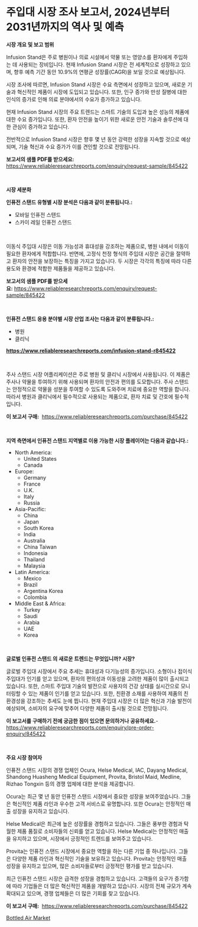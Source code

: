 <p><h1>주입대 시장 조사 보고서, 2024년부터 2031년까지의 역사 및 예측</h1></p><p><strong>시장 개요 및 보고 범위</strong></p>
<p><p>Infusion Stand은 주로 병원이나 의료 시설에서 약물 또는 영양소를 환자에게 주입하는 데 사용되는 장비입니다. 현재 Infusion Stand 시장은 전 세계적으로 성장하고 있으며, 향후 예측 기간 동안 10.9%의 연평균 성장률(CAGR)을 보일 것으로 예상됩니다. </p><p>시장 조사에 따르면, Infusion Stand 시장은 수요 측면에서 성장하고 있으며, 새로운 기술과 혁신적인 제품이 시장에 도입되고 있습니다. 또한, 인구 증가와 만성 질병에 대한 인식의 증가로 인해 의료 분야에서의 수요가 증가하고 있습니다.</p><p>현재 Infusion Stand 시장의 주요 트렌드는 스마트 기술의 도입과 높은 성능의 제품에 대한 수요 증가입니다. 또한, 환자 안전을 높이기 위한 새로운 안전 기술과 솔루션에 대한 관심이 증가하고 있습니다.</p><p>전반적으로 Infusion Stand 시장은 향후 몇 년 동안 강력한 성장을 지속할 것으로 예상되며, 기술 혁신과 수요 증가가 이를 견인할 것으로 전망됩니다.</p></p>
<p><strong>보고서의 샘플 PDF를 받으세요:</strong> <a href="https://www.reliableresearchreports.com/enquiry/request-sample/845422">https://www.reliableresearchreports.com/enquiry/request-sample/845422</a></p>
<p>&nbsp;</p>
<p><strong>시장 세분화</strong></p>
<p><strong>인퓨전 스탠드 유형별 시장 분석은 다음과 같이 분류됩니다.:</strong></p>
<p><ul><li>모바일 인퓨전 스탠드</li><li>스카이 레일 인퓨전 스탠드</li></ul></p>
<p>&nbsp;</p>
<p><p>이동식 주입대 시장은 이동 가능성과 휴대성을 강조하는 제품으로, 병원 내에서 이동이 필요한 환자에게 적합합니다. 반면에, 고정식 천정 형식의 주입대 시장은 공간을 절약하고 환자의 안전을 보장하는 특징을 가지고 있습니다. 두 시장은 각각의 특징에 따라 다른 용도와 환경에 적합한 제품들을 제공하고 있습니다.</p></p>
<p><strong>보고서의 샘플 PDF를 받으세요:</strong>&nbsp;<a href="https://www.reliableresearchreports.com/enquiry/request-sample/845422">https://www.reliableresearchreports.com/enquiry/request-sample/845422</a></p>
<p>&nbsp;</p>
<p><strong> 인퓨전 스탠드 응용 분야별 시장 산업 조사는 다음과 같이 분류됩니다.:</strong></p>
<p><ul><li>병원</li><li>클리닉</li></ul></p>
<p><strong><a href="https://www.reliableresearchreports.com/infusion-stand-r845422">https://www.reliableresearchreports.com/infusion-stand-r845422</a></strong></p>
<p>&nbsp;</p>
<p><p>주사 스탠드 시장 어플리케이션은 주로 병원 및 클리닉 시장에서 사용됩니다. 이 제품은 주사나 약물을 투여하기 위해 사용되며 환자의 안전과 편의를 도모합니다. 주사 스탠드는 안정적으로 약물을 성분을 투여할 수 있도록 도와주며 치료에 중요한 역할을 합니다. 따라서 병원과 클리닉에서 필수적으로 사용되는 제품으로, 환자 치료 및 간호에 필수적입니다.</p></p>
<p><strong>이 보고서 구매:</strong>&nbsp; <a href="https://www.reliableresearchreports.com/purchase/845422">https://www.reliableresearchreports.com/purchase/845422</a></p>
<p>&nbsp;</p>
<p><strong>지역 측면에서 인퓨전 스탠드 지역별로 이용 가능한 시장 플레이어는 다음과 같습니다.:</strong></p>
<p><ul>
    <li>
        North America:
        <ul>
            <li>United States</li>
            <li>Canada</li>
        </ul>
    </li>
    <li>
        Europe:
        <ul>
            <li>Germany</li>
            <li>France</li>
            <li>U.K.</li>
            <li>Italy</li>
            <li>Russia</li>
        </ul>
    </li>
    <li>
        Asia-Pacific:
        <ul>
            <li>China</li>
            <li>Japan</li>
            <li>South Korea</li>
            <li>India</li>
            <li>Australia</li>
            <li>China Taiwan</li>
            <li>Indonesia</li>
            <li>Thailand</li>
            <li>Malaysia</li>
        </ul>
    </li>
    <li>
        Latin America:
        <ul>
            <li>Mexico</li>
            <li>Brazil</li>
            <li>Argentina Korea</li>
            <li>Colombia</li>
        </ul>
    </li>
    <li>
        Middle East & Africa:
        <ul>
            <li>Turkey</li>
            <li>Saudi</li>
            <li>Arabia</li>
            <li>UAE</li>
            <li>Korea</li>
        </ul>
    </li>
    </ul></p>
<p>&nbsp;</p>
<p><strong>글로벌 인퓨전 스탠드 의 새로운 트렌드는 무엇입니까? 시장?</strong></p>
<p><p>글로벌 주입대 시장에서 주요 추세는 휴대성과 다기능성의 증가입니다. 소형이나 접이식 주입대가 인기를 얻고 있으며, 환자의 편의성과 이동성을 고려한 제품이 많이 출시되고 있습니다. 또한, 스마트 주입대 기술의 발전으로 사용자의 건강 상태를 실시간으로 모니터링할 수 있는 제품이 인기를 얻고 있습니다. 또한, 친환경 소재를 사용하여 제품의 친환경성을 강조하는 추세도 눈에 띕니다. 현재 주입대 시장은 더 많은 혁신과 기술 발전이 예상되며, 소비자의 요구에 맞추어 다양한 제품이 출시될 것으로 전망됩니다.</p></p>
<p><strong>이 보고서를 구매하기 전에 궁금한 점이 있으면 문의하거나 공유하세요.</strong>- <a href="https://www.reliableresearchreports.com/enquiry/pre-order-enquiry/845422">https://www.reliableresearchreports.com/enquiry/pre-order-enquiry/845422</a></p>
<p>&nbsp;</p>
<p><strong>주요 시장 참여자</strong></p>
<p><p>인퓨전 스탠드 시장의 경쟁 업체인 Ocura, Helse Medical, IAC, Dayang Medical, Shandong Huasheng Medical Equipment, Provita, Bristol Maid, Medline, Rizhao Tongxin 등의 경쟁 업체에 대한 분석을 제공합니다. </p><p>Ocura는 최근 몇 년 동안 인퓨전 스탠드 시장에서 중요한 성장을 보여주었습니다. 그들은 혁신적인 제품 라인과 우수한 고객 서비스로 유명합니다. 또한 Ocura는 안정적인 매출 성장을 유지하고 있습니다. </p><p>Helse Medical은 최근에 높은 성장률을 경험하고 있습니다. 그들은 풍부한 경험과 탁월한 제품 품질로 소비자들의 신뢰를 얻고 있습니다. Helse Medical는 안정적인 매출을 유지하고 있으며, 시장에서 긍정적인 트렌드를 보여주고 있습니다. </p><p>Provita는 인퓨전 스탠드 시장에서 중요한 역할을 하는 다른 기업 중 하나입니다. 그들은 다양한 제품 라인과 혁신적인 기술을 보유하고 있습니다. Provita는 안정적인 매출 성장을 유지하고 있으며, 많은 소비자들로부터 긍정적인 평가를 받고 있습니다. </p><p>최근 인퓨전 스탠드 시장은 급격한 성장을 경험하고 있습니다. 고객들의 요구가 증가함에 따라 기업들은 더 많은 혁신적인 제품을 개발하고 있습니다. 시장의 전체 규모가 계속 확대되고 있으며, 경쟁 업체들은 더 많은 기회를 찾고 있습니다.</p></p>
<p><strong>이 보고서 구매:</strong>&nbsp;&nbsp;<a href="https://www.reliableresearchreports.com/purchase/845422">https://www.reliableresearchreports.com/purchase/845422</a></p>
<p><p><a href="https://changeable-paste-463.notion.site/Bottled-Air-Market-Growth-Market-Trends-COVID-19-Impact-and-Forecasts-for-period-from-2024-2031-58102ec2904b49e6ba208b5c100e7e85">Bottled Air Market</a></p></p>